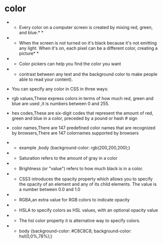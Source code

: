 # color
* * Every color on a computer screen is created by mixing  red, green, and blue.* * 
* * When the screen is not turned on it's black because it's not emitting any light. When it's on, each pixel can be a different color, creating a picture* *
* * Color pickers can help you find the color you want
* * contrast between any text and the background color to make people able to read your content).
* You can specify any color in CSS in three ways:
* rgb values,These express colors in terms of how much red, green and blue are used ,it is numbers 
between 0 and 255. 
* hex codes,These are six-digit codes that represent the amount of red, green and blue in a color, 
preceded by a pound or hash # sign
* color names,There are 147 predefined color names that are recognized by browsers,There are 147 colornames supported by browsers
* *  example ,body {background-color: rgb(200,200,200);}
* * Saturation refers to the amount of gray in a color
* * Brightness (or "value") refers to how much black is in a color.
* * CSS3 introduces the opacity property which allows you to specify the opacity of an element 
and any of its child elements. The value is a number between 0.0 and 1.0 
* * RGBA,an extra value for RGB colors to indicate opacity 
* * HSLA  to specify colors as HSL values, with an optional opacity value 
* * The hsl color property it is alternative way to specify colors. 


* * body {background-color: #C8C8C8;
background-color: hsl(0,0%,78%);}